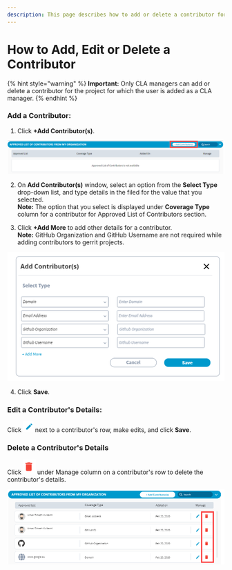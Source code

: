 ```yaml
---
description: This page describes how to add or delete a contributor for a project.
---
```


# How to Add, Edit or Delete a Contributor

{% hint style="warning" %}
**Important:** Only CLA managers can add or delete a contributor for the project for which the user is added as a CLA manager.
{% endhint %}

### Add a Contributor:

1. Click **+Add Contributor\(s\)**.

![](../../../../.gitbook/assets/add-contributors.png)

2. On **Add Contributor\(s\)** window, select an option from the **Select Type** drop-down list, and type details in the filed for the value that you selected.  
**Note:** The option that you select is displayed under **Coverage Type** column for a contributor for Approved List of Contributors section.

3. Click **+Add More** to add other details for a contributor.  
**Note:** GitHub Organization and GitHub Username are not required while adding contributors to gerrit projects.

![Add Contributors](../../../../.gitbook/assets/add-contributors-window.png)

4. Click **Save**.

### Edit a Contributor's Details:

Click  ![](../../../../.gitbook/assets/edit-icon.png) next to a contributor's row, make edits, and click **Save**.

### Delete a Contributor's Details

Click ![](../../../../.gitbook/assets/delete-icon.png) under Manage column on a contributor's row to delete the contributor's details.

![](../../../../.gitbook/assets/delete-contributor.png)



